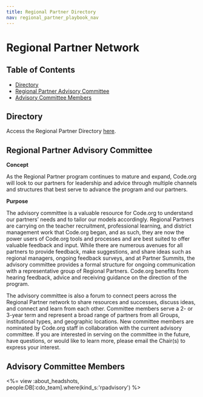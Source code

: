 ```yaml
---
title: Regional Partner Directory
nav: regional_partner_playbook_nav
---
```


# Regional Partner Network

## Table of Contents

- [Directory](#directory)
- [Regional Partner Advisory Committee](#committee)
- [Advisory Committee Members](#members)

<a id="directory"></a>
## Directory

Access the Regional Partner Directory [here](https://docs.google.com/spreadsheets/d/1S1Omx_hay4b0n7GhITC-b6PTEikuRwhbzKnpXGlPdTY/edit#gid=0).

<a id="committee"></a>

## Regional Partner Advisory Committee

**Concept**

As the Regional Partner program continues to mature and expand, Code.org will look to our partners for leadership and advice through multiple channels and structures that best serve to advance the program and our partners.

**Purpose**

The advisory committee is a valuable resource for Code.org to understand our partners’ needs and to tailor our models accordingly. Regional Partners are carrying on the teacher recruitment, professional learning, and district management work that Code.org began, and as such, they are now the power users of Code.org tools and processes and are best suited to offer valuable feedback and input.  While there are numerous avenues for all partners to provide feedback, make suggestions, and share ideas such as regional managers, ongoing feedback surveys, and at Partner Summits, the advisory committee provides a formal structure for ongoing communication with a representative group of Regional Partners. Code.org benefits from hearing feedback, advice and receiving guidance on the direction of the program. 

The advisory committee is also a forum to connect peers across the Regional Partner network to share resources and successes, discuss ideas, and connect and learn from each other.  Committee members serve a 2- or 3-year term and represent a broad range of partners from all Groups, institutional types, and geographic locations.  New committee members are nominated by Code.org staff in collaboration with the current advisory committee.  If you are interested in serving on the committee in the future, have questions, or would like to learn more, please email the Chair(s) to express your interest. 

<a id="members"></a>

## Advisory Committee Members

<%= view :about_headshots, people:DB[:cdo_team].where(kind_s:'rpadvisory') %>